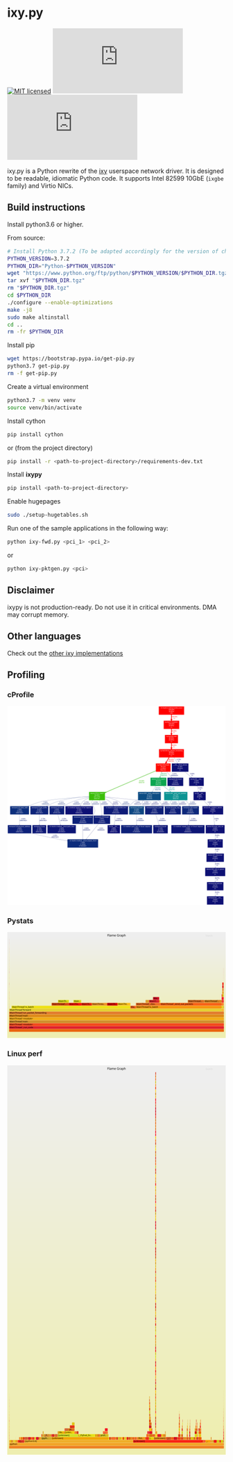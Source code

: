 # ixy.py
[![MIT licensed](https://img.shields.io/badge/license-MIT-blue.svg)](./LICENSE)
[![](https://tokei.rs/b1/github/ixy-languages/ixy.py?category=code)](https://github.com/ixy-languages/ixy.py)
[![](https://tokei.rs/b1/github/ixy-languages/ixy.py?category=comments)](https://github.com/ixy-languages/ixy.py)

ixy.py is a Python rewrite of the [ixy](https://github.com/emmericp/ixy) userspace network driver.
It is designed to be readable, idiomatic Python code.
It supports Intel 82599 10GbE (`ixgbe` family) and Virtio NICs.


## Build instructions
Install python3.6 or higher.

From source:
``` bash
# Install Python 3.7.2 (To be adapted accordingly for the version of choice)
PYTHON_VERSION=3.7.2
PYTHON_DIR="Python-$PYTHON_VERSION"
wget "https://www.python.org/ftp/python/$PYTHON_VERSION/$PYTHON_DIR.tgz"
tar xvf "$PYTHON_DIR.tgz"
rm "$PYTHON_DIR.tgz"
cd $PYTHON_DIR
./configure --enable-optimizations
make -j8
sudo make altinstall
cd ..
rm -fr $PYTHON_DIR
```

Install pip
``` bash
wget https://bootstrap.pypa.io/get-pip.py
python3.7 get-pip.py
rm -f get-pip.py
```

Create a virtual environment
``` bash
python3.7 -m venv venv
source venv/bin/activate
```

Install cython
``` bash
pip install cython
```
or (from the project directory)
``` bash
pip install -r <path-to-project-directory>/requirements-dev.txt
```

Install __ixypy__
``` bash
pip install <path-to-project-directory>
```

Enable hugepages
``` bash
sudo ./setup-hugetables.sh
```

Run one of the sample applications in the following way:
``` bash
python ixy-fwd.py <pci_1> <pci_2>
```
or
``` bash
python ixy-pktgen.py <pci>
```

## Disclaimer
ixypy is not production-ready. Do not use it in critical environments. DMA may corrupt memory.

## Other languages
Check out the [other ixy implementations](https://github.com/ixy-languages)

## Profiling
### cProfile
![cProfile](docs/profiling/cprof.svg)

### Pystats
![Flamegraph](docs/profiling/flamegraph.svg)
### Linux perf
![FlameGraph](docs/profiling/perf-ixy.svg)
